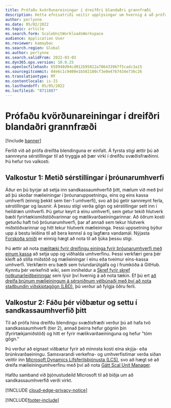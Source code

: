 ```yaml
---
title: Prófaðu kvörðunareiningar í dreifðri blandaðri grannfræði
description: Þetta efnisatriði veitir upplýsingar um hvernig á að prófa skýja- og brúnkvarðaeiningarnar fyrir framleiðslu- og vöruhúsastjórnunarálag.
author: perlynne
ms.date: 05/02/2022
ms.topic: article
ms.search.form: ScaleUnitWorkloadsWorkspace
audience: Application User
ms.reviewer: kamaybac
ms.search.region: Global
ms.author: perlynne
ms.search.validFrom: 2022-03-03
ms.dyn365.ops.version: 10.0.25
ms.openlocfilehash: 658948d94cd012b95812a786433967f5cadc3a15
ms.sourcegitcommit: 04e6c1c9400e1b582180cf3e0e4767434e736c26
ms.translationtype: MT
ms.contentlocale: is-IS
ms.lasthandoff: 05/05/2022
ms.locfileid: "8711887"
---
```

# <a name="try-out-scale-units-in-a-distributed-hybrid-topology"></a>Prófaðu kvörðunareiningar í dreifðri blandaðri grannfræði

[!include [banner](../includes/banner.md)]

Ferlið við að prófa dreifða blendinguna er einfalt. Á fyrsta stigi ættir þú að sannreyna sérstillingar til að tryggja að þær virki í dreifðu svæðisfræðinni. Þú hefur tvo valkosti.

## <a name="option-1-evaluate-customizations-in-development-environments"></a>Valkostur 1: Metið sérstillingar í þróunarumhverfi

Áður en þú byrjar að setja inn sandkassaumhverfið þitt, mælum við með því að þú skoðar mælieiningar í þróunaruppsetningu, eins og eins kassa umhverfi (einnig þekkt sem tier-1 umhverfi), svo að þú getir sannreynt ferla, sérstillingar og lausnir. Á þessu stigi verða gögn og sérstillingar sett inn í heildræn umhverfi. Þú getur keyrt á einu umhverfi, sem getur tekið hlutverk bæði fyrirtækismiðstöðvarinnar og mælikvarðaeiningarinnar. Að öðrum kosti geturðu haft tvö þróunarumhverfi, þar af annað sem tekur hlutverk miðstöðvarinnar og hitt tekur hlutverk mælieininga. Þessi uppsetning býður upp á bestu leiðina til að bera kennsl á og lagfæra vandamál. Nýjasta [Forskoða smíði](../../fin-ops-core/fin-ops/get-started/one-version.md#how-can-i-get-early-access-to-non-released-platform-updates) er einnig hægt að nota til að ljúka þessu stigi.

Þú ættir að nota [mælitæki fyrir dreifingu eininga fyrir þróunarumhverfi með einum kassa](https://github.com/microsoft/SCMScaleUnitDevTools) að setja upp og viðhalda umhverfinu. Þessi verkfæri gera þér kleift að stilla miðstöð og mælieiningar í einu eða tveimur eins-kassa umhverfi. Verkfærin eru bæði sem tvíundarútgáfa og í frumkóða á GitHub. Kynntu þér verkefnið wiki, sem inniheldur a [Skref fyrir skref notkunarleiðbeiningar](https://github.com/microsoft/SCMScaleUnitDevTools/wiki/Step-by-step-usage-guide) sem lýsir því hvernig á að nota tækin. Ef þú ert [að dreifa brúnum mælieiningum á sérsniðnum vélbúnaði með því að nota staðbundin viðskiptagögn (LBD)](cloud-edge-edge-scale-units-lbd.md), þú verður að fylgja öðru ferli.

## <a name="option-2-acquire-add-ins-and-deploy-in-your-sandbox-environments"></a>Valkostur 2: Fáðu þér viðbætur og settu í sandkassaumhverfið þitt

Til að prófa hina dreifðu blendingu svæðisfræði verður þú að hafa tvö sandkassaumhverfi (tier 2), annað þeirra hefur gögnin þín (fyrirtækjamiðstöð) og hitt er fyrir mælikvarðaeininguna og hefur "tóm gögn."

Þú verður að eignast viðbætur fyrir að minnsta kosti eina skýja- eða brúnkvarðaeiningu. Samsvarandi verkefna- og umhverfistímar verða síðan veittir inn [Microsoft Dynamics Lífsferilsþjónusta (LCS)](https://lcs.dynamics.com/), svo að hægt sé að dreifa mælieiningumhverfinu með því að nota [Gátt Scal Unit Manager](https://aka.ms/SCMSUM).

Hafðu samband við þjónustudeild Microsoft til að biðja um að sandkassaumhverfið verði virkt.

[!INCLUDE [cloud-edge-privacy-notice](../../includes/cloud-edge-privacy-notice.md)]

[!INCLUDE[footer-include](../../includes/footer-banner.md)]
